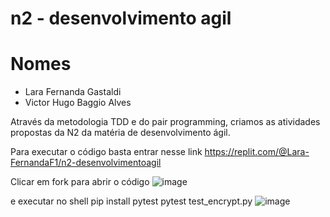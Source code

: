 # n2 - desenvolvimento agil

# Nomes
- Lara Fernanda Gastaldi
- Victor Hugo Baggio Alves

Através da metodologia TDD e do pair programming, criamos as atividades propostas da N2 da matéria de desenvolvimento ágil.

Para executar o código basta entrar nesse link
https://replit.com/@Lara-FernandaF1/n2-desenvolvimentoagil

Clicar em fork para abrir o código
![image](https://github.com/LaraGastaldi/n2-desenvolvimentoagil/assets/32528713/54fb011d-fc95-4276-82c8-da48cbae3cfe)

e executar no shell 
pip install pytest
pytest test_encrypt.py
![image](https://github.com/LaraGastaldi/n2-desenvolvimentoagil/assets/32528713/3279c230-5954-41e2-947a-c95402ef200d)
